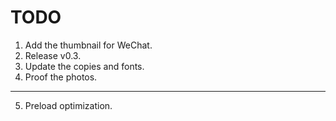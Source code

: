 # TODO

1. Add the thumbnail for WeChat.
2. Release v0.3.
3. Update the copies and fonts.
4. Proof the photos.

---

5. Preload optimization.
